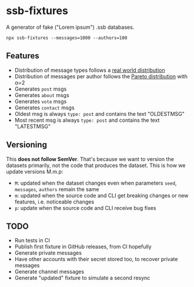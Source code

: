 # ssb-fixtures

A generator of fake ("Lorem ipsum") .ssb databases.

```
npx ssb-fixtures --messages=1000 --authors=100
```

## Features

- Distribution of message types follows a [real world distribution](https://github.com/arj03/ssb-new-format#message-types)
- Distribution of messages per author follows the [Pareto distribution](https://en.wikipedia.org/wiki/Pareto_distribution) with α=2
- Generates `post` msgs
- Generates `about` msgs
- Generates `vote` msgs
- Generates `contact` msgs
- Oldest msg is always `type: post` and contains the text "OLDESTMSG"
- Most recent msg is always `type: post` and contains the text "LATESTMSG"

## Versioning

This **does not follow SemVer**. That's because we want to version the datasets primarily, not the code that produces the dataset. This is how we update versions M.m.p:

- `M`: updated when the dataset changes even when parameters `seed`, `messages`, `authors` remain the same
- `m`: updated when the source code and CLI get breaking changes or new features, i.e. noticeable changes
- `p`: update when the source code and CLI receive bug fixes

## TODO

- Run tests in CI
- Publish first fixture in GitHub releases, from CI hopefully
- Generate private messages
- Have other accounts with their secret stored too, to recover private messages
- Generate channel messages
- Generate "updated" fixture to simulate a second resync
